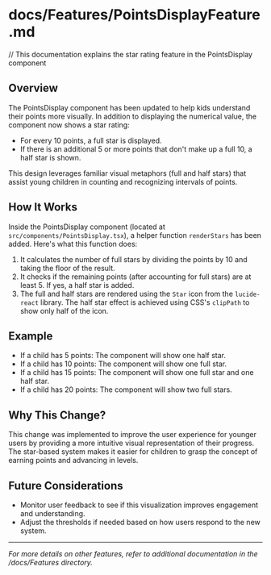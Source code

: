 # docs/Features/PointsDisplayFeature.md
// This documentation explains the star rating feature in the PointsDisplay component

## Overview
The PointsDisplay component has been updated to help kids understand their points more visually. In addition to displaying the numerical value, the component now shows a star rating:

- For every 10 points, a full star is displayed.
- If there is an additional 5 or more points that don't make up a full 10, a half star is shown.

This design leverages familiar visual metaphors (full and half stars) that assist young children in counting and recognizing intervals of points.

## How It Works
Inside the PointsDisplay component (located at `src/components/PointsDisplay.tsx`), a helper function `renderStars` has been added. Here's what this function does:

1. It calculates the number of full stars by dividing the points by 10 and taking the floor of the result.
2. It checks if the remaining points (after accounting for full stars) are at least 5. If yes, a half star is added.
3. The full and half stars are rendered using the `Star` icon from the `lucide-react` library. The half star effect is achieved using CSS's `clipPath` to show only half of the icon.

## Example
- If a child has 5 points: The component will show one half star.
- If a child has 10 points: The component will show one full star.
- If a child has 15 points: The component will show one full star and one half star.
- If a child has 20 points: The component will show two full stars.

## Why This Change?
This change was implemented to improve the user experience for younger users by providing a more intuitive visual representation of their progress. The star-based system makes it easier for children to grasp the concept of earning points and advancing in levels.

## Future Considerations
- Monitor user feedback to see if this visualization improves engagement and understanding.
- Adjust the thresholds if needed based on how users respond to the new system.

---

*For more details on other features, refer to additional documentation in the /docs/Features directory.* 